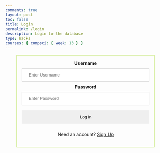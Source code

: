 ```yaml
---
comments: true
layout: post
toc: false
title: Login
permalink: /login
description: Login to the database
type: hacks
courses: { compsci: { week: 13 } }
---
```


<style>
 .login-container {
  border: 1px solid #c0e56b;
  max-width: 400px;
  margin: 0 auto;
  padding: 16px;
  text-align: center;
}

.input-container {
  text-align: center; /* Center the text within the input boxes */
}

input[type=text], input[type=password] {
  width: 100%;
  padding: 12px 20px;
  margin: 8px 0;
  display: block;
  border: 1px solid #ccc;
  box-sizing: border-box;
}

button {
  padding: 14px 20px;
  margin: 8px 0;
  border: none;
  cursor: pointer;
  width: 100%;
}

span.psw {
  display: block;
  text-align: center;
  margin: 16px 0;
}

@media screen and (max-width: 300px) {
  span.psw {
    display: block;
    float: none;
  }
  .cancelbtn {
    width: 100%;
  }
}

</style>
<div class="login-container">

<form action="javascript:login_user()">
    <label for="uid"><b>Username</b></label>
    <input type="text" id="uid" placeholder="Enter Username" name="uid" required>
    <label for="password"><b>Password</b></label>
    <input type="password" id="password" placeholder="Enter Password" name="password" required>
    <button class='button'>Log in</button>
    <div>
    <span class="psw">Need an account? <a href="{{site.baseurl}}/newUser">  Sign Up</a></span>
    </div>

</form>
<script type="module">
    import { uri, options } from '{{site.baseurl}}/assets/js/api/config.js';
    function login_user(){
      var myHeaders = new Headers();
myHeaders.append("Content-Type", "application/json");
        const url = uri + '/api/users/authenticate';
        const body = {
            uid: document.getElementById("uid").value,
            password: document.getElementById("password").value,
        };
        const authOptions = { 
            method: 'POST', 
            cache: 'no-cache',
            headers: myHeaders,
            body: JSON.stringify(body)
        };
        fetch(url, authOptions)
        .then(response => {
            if (!response.ok) {
                const errorMsg = 'Login error: ' + response.status;
                console.log(errorMsg);
                return;
            }
            window.location.href = "data/database";
        })
        .catch(err => {
            console.error(err);
        });
    }
    window.login_user = login_user;
</script>